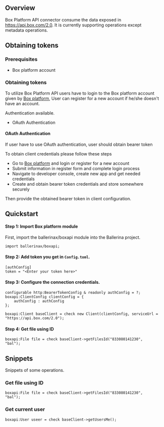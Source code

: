 ## Overview

Box Platform API connector consume the data exposed in https://api.box.com/2.0. It is currently supporting operations except metadata operations.

## Obtaining tokens

### Prerequisites

- Box platform account

### Obtaining tokens

To utilize Box Platform API users have to login to the Box platform account given by [Box platform](https://account.box.com/login), User can register for a new account if he/she doesn't have an account.

Authentication available.
- OAuth Authentication

#### OAuth Authentication
If user have to use OAuth authentication, user should obtain bearer token

To obtain client credentials please follow these steps
* Go to [Box platform](https://account.box.com/login) and login or register for a new account
* Submit information in register form and complete login process
* Navigate to developer console, create new app and get needed credentials
* Create and obtain bearer token credentials and store somewhere securely

Then provide the obtained bearer token in client configuration.

## Quickstart

#### Step 1: Import Box platform module
First, import the ballerinax/boxapi module into the Ballerina project.

```ballerina
import ballerinax/boxapi;
```
#### Step 2: Add token you get in `Config.toml`.
```ballerina
[authConfig]
token = "<Enter your token here>"
```

#### Step 3: Configure the connection credentials.
```ballerina
configurable http:BearerTokenConfig & readonly authConfig = ?;
boxapi:ClientConfig clientConfig = {
    authConfig : authConfig
};

boxapi:Client baseClient = check new Client(clientConfig, serviceUrl = "https://api.box.com/2.0");
```
#### Step 4: Get file using ID
```ballerina
boxapi:File file = check baseClient->getFilesId("833080141230", "bal");
```

## Snippets
Snippets of some operations.

### Get file using ID
```ballerina
boxapi:File file = check baseClient->getFilesId("833080141230", "bal");
```
### Get current user
```ballerina
boxapi:User useer = check baseClient->getUsersMe();
```
